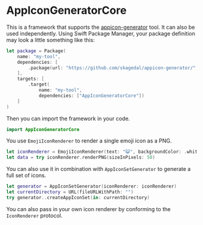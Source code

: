 # AppIconGeneratorCore

This is a framework that supports the [appicon-generator](https://github.com/skagedal/appicon-generator/) tool. It can also be used independently. Using Swift Package Manager, your package definition may look a little something like this:

```swift
let package = Package(
    name: "my-tool",
    dependencies: [
        .package(url: "https://github.com/skagedal/appicon-generator/", from: "1.0.0")
    ],
    targets: [
        .target(
            name: "my-tool",
            dependencies: ["AppIconGeneratorCore"])
    ]
)
```

Then you can import the framework in your code.

```swift
import AppIconGeneratorCore
```

You use `EmojiIconRenderer` to render a single emoji icon as a PNG.

```swift
let iconRenderer = EmojiIconRenderer(text: "😺", backgroundColor: .white)
let data = try iconRenderer.renderPNG(sizeInPixels: 50)
```

You can also use it in combination with `AppIconSetGenerator` to generate a full set of icons.

```swift
let generator = AppIconSetGenerator(iconRenderer: iconRenderer)
let currentDirectory = URL(fileURLWithPath: "")
try generator..createAppIconSet(in: currentDirectory)
```

You can also pass in your own icon renderer by conforming to the `IconRenderer` protocol.
